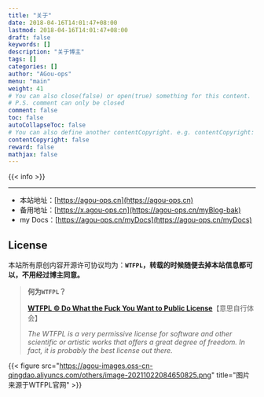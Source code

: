 ```yaml
---
title: "关于"
date: 2018-04-16T14:01:47+08:00
lastmod: 2018-04-16T14:01:47+08:00
draft: false
keywords: []
description: "关于博主"
tags: []
categories: []
author: "AGou-ops"
menu: "main"
weight: 41
# You can also close(false) or open(true) something for this content.
# P.S. comment can only be closed
comment: false
toc: false
autoCollapseToc: false
# You can also define another contentCopyright. e.g. contentCopyright: "This is another copyright."
contentCopyright: false
reward: false
mathjax: false
---
```


{{< info >}}

---

* 本站地址：[https://agou-ops.cn](https://agou-ops.cn)  
* 备用地址：[https://x.agou-ops.cn](https://agou-ops.cn/myBlog-bak)  
* my Docs：[https://agou-ops.cn/myDocs](https://agou-ops.cn/myDocs)

## License

本站所有原创内容开源许可协议均为：**`WTFPL`，转载的时候随便去掉本站信息都可以，不用经过博主同意。**

> **何为`WTFPL`？**
>
> **[WTFPL © Do What the Fuck You Want to Public License](http://www.wtfpl.net/)**【意思自行体会】
>
> *The WTFPL is a very permissive license for software and other scientific or artistic works that offers a great degree of freedom. In fact, it is probably the best license out there.*

{{< figure src="https://agou-images.oss-cn-qingdao.aliyuncs.com/others/image-20211022084650825.png" title="图片来源于WTFPL官网" >}}
